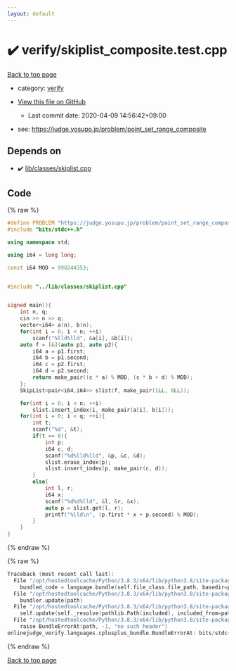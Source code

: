 ```yaml
---
layout: default
---
```


<!-- mathjax config similar to math.stackexchange -->
<script type="text/javascript" async
  src="https://cdnjs.cloudflare.com/ajax/libs/mathjax/2.7.5/MathJax.js?config=TeX-MML-AM_CHTML">
</script>
<script type="text/x-mathjax-config">
  MathJax.Hub.Config({
    TeX: { equationNumbers: { autoNumber: "AMS" }},
    tex2jax: {
      inlineMath: [ ['$','$'] ],
      processEscapes: true
    },
    "HTML-CSS": { matchFontHeight: false },
    displayAlign: "left",
    displayIndent: "2em"
  });
</script>

<script type="text/javascript" src="https://cdnjs.cloudflare.com/ajax/libs/jquery/3.4.1/jquery.min.js"></script>
<script src="https://cdn.jsdelivr.net/npm/jquery-balloon-js@1.1.2/jquery.balloon.min.js" integrity="sha256-ZEYs9VrgAeNuPvs15E39OsyOJaIkXEEt10fzxJ20+2I=" crossorigin="anonymous"></script>
<script type="text/javascript" src="../../assets/js/copy-button.js"></script>
<link rel="stylesheet" href="../../assets/css/copy-button.css" />


# :heavy_check_mark: verify/skiplist_composite.test.cpp

<a href="../../index.html">Back to top page</a>

* category: <a href="../../index.html#e8418d1d706cd73548f9f16f1d55ad6e">verify</a>
* <a href="{{ site.github.repository_url }}/blob/master/verify/skiplist_composite.test.cpp">View this file on GitHub</a>
    - Last commit date: 2020-04-09 14:56:42+09:00


* see: <a href="https://judge.yosupo.jp/problem/point_set_range_composite">https://judge.yosupo.jp/problem/point_set_range_composite</a>


## Depends on

* :heavy_check_mark: <a href="../../library/lib/classes/skiplist.cpp.html">lib/classes/skiplist.cpp</a>


## Code

<a id="unbundled"></a>
{% raw %}
```cpp
#define PROBLEM "https://judge.yosupo.jp/problem/point_set_range_composite"
#include "bits/stdc++.h"

using namespace std;

using i64 = long long;

const i64 MOD = 998244353;


#include "../lib/classes/skiplist.cpp"


signed main(){
    int n, q;
    cin >> n >> q;
    vector<i64> a(n), b(n);
    for(int i = 0; i < n; ++i)
        scanf("%lld%lld", &a[i], &b[i]);
    auto f = [&](auto p1, auto p2){
        i64 a = p1.first;
        i64 b = p1.second;
        i64 c = p2.first;
        i64 d = p2.second;
        return make_pair((c * a) % MOD, (c * b + d) % MOD);
    };
    SkipList<pair<i64,i64>> slist(f, make_pair(1LL, 0LL));

    for(int i = 0; i < n; ++i)
        slist.insert_index(i, make_pair(a[i], b[i]));
    for(int i = 0; i < q; ++i){
        int t;
        scanf("%d", &t);
        if(t == 0){
            int p;
            i64 c, d;
            scanf("%d%lld%lld", &p, &c, &d);
            slist.erase_index(p);
            slist.insert_index(p, make_pair(c, d));
        }
        else{
            int l, r;
            i64 x;
            scanf("%d%d%lld", &l, &r, &x);
            auto p = slist.get(l, r);
            printf("%lld\n", (p.first * x + p.second) % MOD);
        }
    }
}


```
{% endraw %}

<a id="bundled"></a>
{% raw %}
```cpp
Traceback (most recent call last):
  File "/opt/hostedtoolcache/Python/3.8.3/x64/lib/python3.8/site-packages/onlinejudge_verify/docs.py", line 349, in write_contents
    bundled_code = language.bundle(self.file_class.file_path, basedir=pathlib.Path.cwd())
  File "/opt/hostedtoolcache/Python/3.8.3/x64/lib/python3.8/site-packages/onlinejudge_verify/languages/cplusplus.py", line 185, in bundle
    bundler.update(path)
  File "/opt/hostedtoolcache/Python/3.8.3/x64/lib/python3.8/site-packages/onlinejudge_verify/languages/cplusplus_bundle.py", line 307, in update
    self.update(self._resolve(pathlib.Path(included), included_from=path))
  File "/opt/hostedtoolcache/Python/3.8.3/x64/lib/python3.8/site-packages/onlinejudge_verify/languages/cplusplus_bundle.py", line 187, in _resolve
    raise BundleErrorAt(path, -1, "no such header")
onlinejudge_verify.languages.cplusplus_bundle.BundleErrorAt: bits/stdc++.h: line -1: no such header

```
{% endraw %}

<a href="../../index.html">Back to top page</a>


